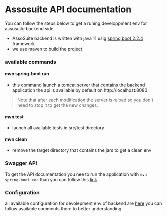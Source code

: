 # Assosuite API documentation
You can follow the steps below to get a runing developpment env for assosuite backend side.

- AssoSuite backend is written with java 11 usig [spring boot 2.2.4](https://docs.spring.io/spring-boot/docs/current/reference/htmlsingle/) framework
- we use maven to build the project

### available commands

#### mvn spring-boot run 
- this command launch a tomcat server that contains the backend application
the api is available by default on http://localhost:8080
> Note that after each  modification the server is reload so you don't need to stop it to get the new changes.

#### mvn test
- launch all available tests in src/test directory

#### mvn clean 
- remove the target directory that contains the jars to get a clean env 

### Swagger API

To get the API documentation you nee to run the application with `mvn spring-boot run` than you can follow this  [link](http://localhost:8080/swagger-ui.html)

### Configuration
all available configuration for devolepment env of backend are [here](./src/main/resources/application-dev.properties) you can follow available comments there to better understanding
